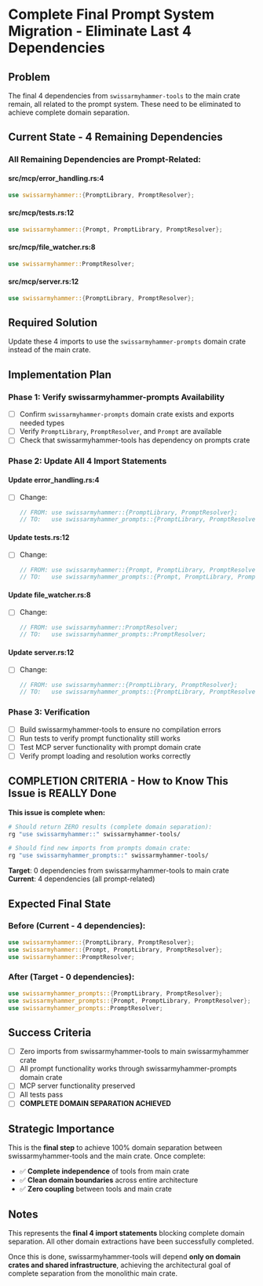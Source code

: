 # Complete Final Prompt System Migration - Eliminate Last 4 Dependencies

## Problem
The final 4 dependencies from `swissarmyhammer-tools` to the main crate remain, all related to the prompt system. These need to be eliminated to achieve complete domain separation.

## Current State - 4 Remaining Dependencies

### **All Remaining Dependencies are Prompt-Related:**

#### **src/mcp/error_handling.rs:4**
```rust
use swissarmyhammer::{PromptLibrary, PromptResolver};
```

#### **src/mcp/tests.rs:12**  
```rust
use swissarmyhammer::{Prompt, PromptLibrary, PromptResolver};
```

#### **src/mcp/file_watcher.rs:8**
```rust
use swissarmyhammer::PromptResolver;
```

#### **src/mcp/server.rs:12**
```rust
use swissarmyhammer::{PromptLibrary, PromptResolver};
```

## Required Solution
Update these 4 imports to use the `swissarmyhammer-prompts` domain crate instead of the main crate.

## Implementation Plan

### Phase 1: Verify swissarmyhammer-prompts Availability
- [ ] Confirm `swissarmyhammer-prompts` domain crate exists and exports needed types
- [ ] Verify `PromptLibrary`, `PromptResolver`, and `Prompt` are available
- [ ] Check that swissarmyhammer-tools has dependency on prompts crate

### Phase 2: Update All 4 Import Statements

#### **Update error_handling.rs:4**
- [ ] Change:
  ```rust
  // FROM: use swissarmyhammer::{PromptLibrary, PromptResolver};
  // TO:   use swissarmyhammer_prompts::{PromptLibrary, PromptResolver};
  ```

#### **Update tests.rs:12**
- [ ] Change:
  ```rust
  // FROM: use swissarmyhammer::{Prompt, PromptLibrary, PromptResolver};
  // TO:   use swissarmyhammer_prompts::{Prompt, PromptLibrary, PromptResolver};
  ```

#### **Update file_watcher.rs:8**
- [ ] Change:
  ```rust
  // FROM: use swissarmyhammer::PromptResolver;
  // TO:   use swissarmyhammer_prompts::PromptResolver;
  ```

#### **Update server.rs:12**
- [ ] Change:
  ```rust
  // FROM: use swissarmyhammer::{PromptLibrary, PromptResolver};
  // TO:   use swissarmyhammer_prompts::{PromptLibrary, PromptResolver};
  ```

### Phase 3: Verification
- [ ] Build swissarmyhammer-tools to ensure no compilation errors
- [ ] Run tests to verify prompt functionality still works
- [ ] Test MCP server functionality with prompt domain crate
- [ ] Verify prompt loading and resolution works correctly

## COMPLETION CRITERIA - How to Know This Issue is REALLY Done

**This issue is complete when:**

```bash
# Should return ZERO results (complete domain separation):
rg "use swissarmyhammer::" swissarmyhammer-tools/

# Should find new imports from prompts domain crate:
rg "use swissarmyhammer_prompts::" swissarmyhammer-tools/
```

**Target**: 0 dependencies from swissarmyhammer-tools to main crate  
**Current**: 4 dependencies (all prompt-related)

## Expected Final State

### **Before (Current - 4 dependencies):**
```rust
use swissarmyhammer::{PromptLibrary, PromptResolver};
use swissarmyhammer::{Prompt, PromptLibrary, PromptResolver};
use swissarmyhammer::PromptResolver;
```

### **After (Target - 0 dependencies):**
```rust
use swissarmyhammer_prompts::{PromptLibrary, PromptResolver};
use swissarmyhammer_prompts::{Prompt, PromptLibrary, PromptResolver};
use swissarmyhammer_prompts::PromptResolver;
```

## Success Criteria
- [ ] Zero imports from swissarmyhammer-tools to main swissarmyhammer crate
- [ ] All prompt functionality works through swissarmyhammer-prompts domain crate
- [ ] MCP server functionality preserved
- [ ] All tests pass
- [ ] **COMPLETE DOMAIN SEPARATION ACHIEVED**

## Strategic Importance
This is the **final step** to achieve 100% domain separation between swissarmyhammer-tools and the main crate. Once complete:
- ✅ **Complete independence** of tools from main crate
- ✅ **Clean domain boundaries** across entire architecture
- ✅ **Zero coupling** between tools and main crate

## Notes
This represents the **final 4 import statements** blocking complete domain separation. All other domain extractions have been successfully completed.

Once this is done, swissarmyhammer-tools will depend **only on domain crates and shared infrastructure**, achieving the architectural goal of complete separation from the monolithic main crate.